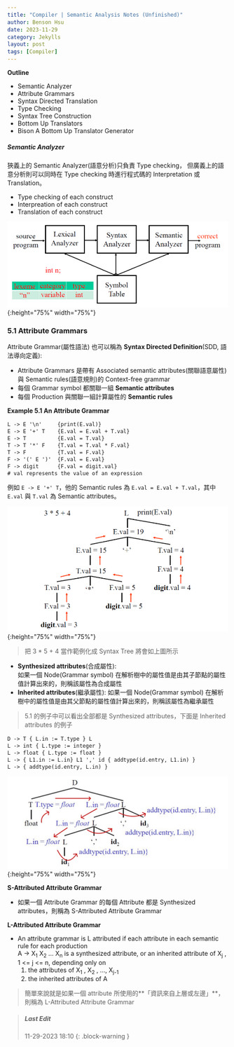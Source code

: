 ```yaml
---
title: "Compiler | Semantic Analysis Notes (Unfinished)"
author: Benson Hsu
date: 2023-11-29
category: Jekylls
layout: post
tags: [Compiler]
---
```


**Outline**
-   Semantic Analyzer
-   Attribute Grammars
-   Syntax Directed Translation
-   Type Checking
-   Syntax Tree Construction
-   Bottom Up Translators
-   Bison A Bottom Up Translator Generator

##### Semantic Analyzer

狹義上的 Semantic Analyzer(語意分析)只負責 Type checking，
但廣義上的語意分析則可以同時在 Type checking 時進行程式碼的 Interpretation 或 Translation。

-   Type checking of each construct
-   Interpreation of each construct
-   Translation of each construct

![](../assets/image/2023-11-29-semantic_analysis/1.png){:height="75%" width="75%"}

### 5.1 Attribute Grammars

Attribute Grammar(屬性語法) 也可以稱為 **Syntax Directed Definition**(SDD, 語法導向定義):
-   Attribute Grammars 是帶有 Associated semantic attributes(關聯語意屬性)與 Semantic rules(語意規則)的 Context-free grammar
-   每個 Grammar symbol 都關聯一組 **Semantic attributes**
-   每個 Production 與關聯一組計算屬性的 **Semantic rules**

**Example 5.1 An Attribute Grammar**

```
L -> E '\n'     {print(E.val)}
E -> E '+' T    {E.val = E.val + T.val}
E -> T          {E.val = T.val}
T -> T '*' F    {T.val = T.val * F.val}
T -> F          {T.val = F.val}
F -> '(' E ')'  {F.val = E.val}
F -> digit      {F.val = digit.val}
# val represents the value of an expression
```

例如 `E -> E '+' T`，他的 Semantic rules 為 `E.val = E.val + T.val`，其中 `E.val` 與 `T.val` 為 Semantic attributes。

![](../assets/image/2023-11-29-semantic_analysis/2.png){:height="75%" width="75%"}

> 把 3 * 5 + 4 當作範例化成 Syntax Tree 將會如上圖所示

-   **Synthesized attributes**(合成屬性):  
如果一個 Node(Grammar symbol) 在解析樹中的屬性值是由其子節點的屬性值計算出來的，則稱該屬性為合成屬性
-   **Inherited attributes**(繼承屬性):
如果一個 Node(Grammar symbol) 在解析樹中的屬性值是由其父節點的屬性值計算出來的，則稱該屬性為繼承屬性

> 5.1 的例子中可以看出全部都是 Synthesized attributes，下面是 Inherited attributes 的例子

```
D -> T { L.in := T.type } L
L -> int { L.type := integer }
L -> float { L.type := float }
L -> { L1.in := L.in} L1 ',' id { addtype(id.entry, L1.in) }
L -> { addtype(id.entry, L.in) }
```

![](../assets/image/2023-11-29-semantic_analysis/3.png){:height="75%" width="75%"}

**S-Attributed Attribute Grammar**  
-   如果一個 Attribute Grammar 的每個 Attribute 都是 Synthesized attributes，則稱為 S-Attributed Attribute Grammar

**L-Attributed Attribute Grammar**

-   An attribute grammar is L attributed if each attribute in each semantic rule for each production  
    A -> X<sub>1</sub> X<sub>2</sub> … X<sub>n</sub>
is a synthesized attribute, or an inherited attribute of X<sub>j</sub> , 1 <= j <= n, depending only on
    1. the attributes of X<sub>1</sub> , X<sub>2</sub> , …, X<sub>j-1</sub> 
    2. the inherited attributes of A

> 簡單來說就是如果一個 attribute 所使用的**「資訊來自上層或左邊」**，則稱為 L-Attributed Attribute Grammar

> ##### Last Edit
> 11-29-2023 18:10 
{: .block-warning }